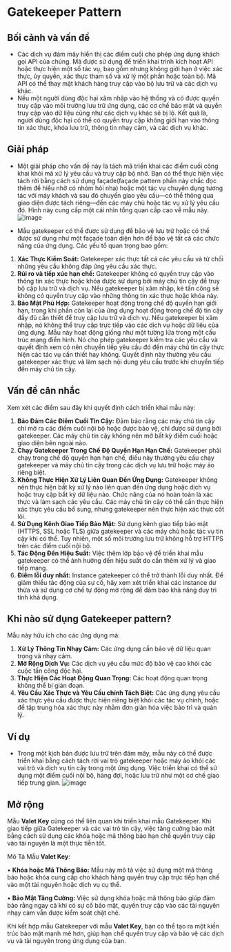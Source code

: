 # Gatekeeper Pattern
## Bối cảnh và vấn đề
- Các dịch vụ đám mây hiển thị các điểm cuối cho phép ứng dụng khách gọi API của chúng. Mã được sử dụng để triển khai trình kích hoạt API hoặc thực hiện một số tác vụ, bao gồm nhưng không giới hạn ở việc xác thực, ủy quyền, xác thực tham số và xử lý một phần hoặc toàn bộ. Mã API có thể thay mặt khách hàng truy cập vào bộ lưu trữ và các dịch vụ khác. 
- Nếu một người dùng độc hại xâm nhập vào hệ thống và có được quyền truy cập vào môi trường lưu trữ ứng dụng, các cơ chế bảo mật và quyền truy cập vào dữ liệu cũng như các dịch vụ khác sẽ bị lộ. Kết quả là, người dùng độc hại có thể có quyền truy cập không giới hạn vào thông tin xác thực, khóa lưu trữ, thông tin nhạy cảm, và các dịch vụ khác.

## Giải pháp
- Một giải pháp cho vấn đề này là tách mã triển khai các điểm cuối công khai khỏi mã xử lý yêu cầu và truy cập bộ nhớ. Bạn có thể thực hiện việc tách rời bằng cách sử dụng façade(façade pattern phần này chắc đọc thêm để hiểu nhỡ có nhóm hỏi nha) hoặc một tác vụ chuyên dụng tương tác với máy khách và sau đó chuyển giao yêu cầu—có thể thông qua giao diện được tách riêng—đến các máy chủ hoặc tác vụ xử lý yêu cầu đó. Hình này cung cấp một cái nhìn tổng quan cấp cao về mẫu này.
 ![image](https://github.com/user-attachments/assets/b32fb3c9-2731-41ca-906d-a2261267a676)

- Mẫu gatekeeper có thể được sử dụng để bảo vệ lưu trữ hoặc có thể được sử dụng như một façade toàn diện hơn để bảo vệ tất cả các chức năng của ứng dụng. Các yếu tố quan trọng bao gồm:
1.	**Xác Thực Kiểm Soát:** Gatekeeper xác thực tất cả các yêu cầu và từ chối những yêu cầu không đáp ứng yêu cầu xác thực.
2.	**Rủi ro và tiếp xúc hạn chế:** Gatekeeper không có quyền truy cập vào thông tin xác thực hoặc khóa được sử dụng bởi máy chủ tin cậy để truy bộ cập lưu trữ và dịch vụ. Nếu gatekeeper bị xâm nhập, kẻ tấn công sẽ không có quyền truy cập vào những thông tin xác thực hoặc khóa này.
3.	**Bảo Mật Phù Hợp:** Gatekeeper hoạt động trong chế độ quyền hạn giới hạn, trong khi phần còn lại của ứng dụng hoạt động trong chế độ tin cậy đầy đủ cần thiết để truy cập lưu trữ và dịch vụ. Nếu gatekeeper bị xâm nhập, nó không thể truy cập trực tiếp vào các dịch vụ hoặc dữ liệu của ứng dụng.
Mẫu này hoạt động giống như một tường lửa trong một cấu trúc mạng điển hình. Nó cho phép gatekeeper kiểm tra các yêu cầu và quyết định xem có nên chuyển tiếp yêu cầu đó đến máy chủ tin cậy thực hiện các tác vụ cần thiết hay không. Quyết định này thường yêu cầu gatekeeper xác thực và làm sạch nội dung yêu cầu trước khi chuyển tiếp đến máy chủ tin cậy.

## Vấn đề cân nhắc
Xem xét các điểm sau đây khi quyết định cách triển khai mẫu này:
1.	**Bảo Đảm Các Điểm Cuối Tin Cậy:** Đảm bảo rằng các máy chủ tin cậy chỉ mở ra các điểm cuối nội bộ hoặc được bảo vệ, chỉ được sử dụng bởi gatekeeper. Các máy chủ tin cậy không nên mở bất kỳ điểm cuối hoặc giao diện bên ngoài nào.
2.	**Chạy Gatekeeper Trong Chế Độ Quyền Hạn Hạn Chế:** Gatekeeper phải chạy trong chế độ quyền hạn hạn chế, điều này thường yêu cầu chạy gatekeeper và máy chủ tin cậy trong các dịch vụ lưu trữ hoặc máy ảo riêng biệt.
3.	**Không Thực Hiện Xử Lý Liên Quan Đến Ứng Dụng:** Gatekeeper không nên thực hiện bất kỳ xử lý nào liên quan đến ứng dụng hoặc dịch vụ hoặc truy cập bất kỳ dữ liệu nào. Chức năng của nó hoàn toàn là xác thực và làm sạch các yêu cầu. Các máy chủ tin cậy có thể cần thực hiện xác thực yêu cầu bổ sung, nhưng gatekeeper nên thực hiện xác thực cốt lõi.
4.	**Sử Dụng Kênh Giao Tiếp Bảo Mật:** Sử dụng kênh giao tiếp bảo mật (HTTPS, SSL hoặc TLS) giữa gatekeeper và các máy chủ hoặc tác vụ tin cậy khi có thể. Tuy nhiên, một số môi trường lưu trữ không hỗ trợ HTTPS trên các điểm cuối nội bộ.
5.	**Tác Động Đến Hiệu Suất:** Việc thêm lớp bảo vệ để triển khai mẫu gatekeeper có thể ảnh hưởng đến hiệu suất do cần thêm xử lý và giao tiếp mạng.
6.	**Điểm lỗi duy nhất:** Instance gatekeeper có thể trở thành lỗi duy nhất. Để giảm thiểu tác động của sự cố, hãy xem xét triển khai các instance dư thừa và sử dụng cơ chế tự động mở rộng để đảm bảo khả năng duy trì tính khả dụng.

## Khi nào sử dụng Gatekeeper pattern?
Mẫu này hữu ích cho các ứng dụng mà:
1.	**Xử Lý Thông Tin Nhạy Cảm:** Các ứng dụng cần bảo vệ dữ liệu quan trọng và nhạy cảm.
2.	**Mở Rộng Dịch Vụ:** Các dịch vụ yêu cầu mức độ bảo vệ cao khỏi các cuộc tấn công độc hại.
3.	**Thực Hiện Các Hoạt Động Quan Trọng:** Các hoạt động quan trọng không thể bị gián đoạn.
4.	**Yêu Cầu Xác Thực và Yêu Cầu chính Tách Biệt:** Các ứng dụng yêu cầu xác thực yêu cầu được thực hiện riêng biệt khỏi các tác vụ chính, hoặc để tập trung hóa xác thực này nhằm đơn giản hóa việc bảo trì và quản lý.
## Ví dụ
- Trong một kịch bản được lưu trữ trên đám mây, mẫu này có thể được triển khai bằng cách tách rời vai trò gatekeeper hoặc máy ảo khỏi các vai trò và dịch vụ tin cậy trong một ứng dụng. Việc triển khai có thể sử dụng một điểm cuối nội bộ, hàng đợi, hoặc lưu trữ như một cơ chế giao tiếp trung gian.
![image](https://github.com/user-attachments/assets/fc4bdef5-0e92-4dd3-a0b9-ae366df81c26)

## Mở rộng
Mẫu **Valet Key** cũng có thể liên quan khi triển khai mẫu Gatekeeper. Khi giao tiếp giữa Gatekeeper và các vai trò tin cậy, việc tăng cường bảo mật bằng cách sử dụng các khóa hoặc mã thông báo hạn chế quyền truy cập vào tài nguyên là một thực tiễn tốt.

Mô Tả Mẫu **Valet Key**:

  •	**Khóa hoặc Mã Thông Báo:** Mẫu này mô tả việc sử dụng một mã thông báo hoặc khóa cung cấp cho khách hàng quyền truy cập trực tiếp hạn chế vào một tài nguyên hoặc dịch vụ cụ thể.
  
  •	**Bảo Mật Tăng Cường:** Việc sử dụng khóa hoặc mã thông báo giúp đảm bảo rằng ngay cả khi có sự cố bảo mật, quyền truy cập vào các tài nguyên nhạy cảm vẫn được kiểm soát chặt chẽ.
  
Khi kết hợp mẫu Gatekeeper với mẫu **Valet Key**, bạn có thể tạo ra một kiến trúc bảo mật mạnh mẽ hơn, giúp hạn chế quyền truy cập và bảo vệ các dịch vụ và tài nguyên trong ứng dụng của bạn.


